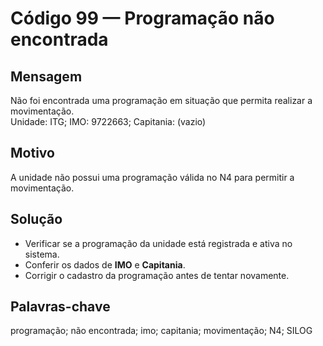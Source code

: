 # Código 99 — Programação não encontrada

## Mensagem
Não foi encontrada uma programação em situação que permita realizar a movimentação.  
Unidade: ITG; IMO: 9722663; Capitania: (vazio)

## Motivo
A unidade não possui uma programação válida no N4 para permitir a movimentação.

## Solução
- Verificar se a programação da unidade está registrada e ativa no sistema.  
- Conferir os dados de **IMO** e **Capitania**.  
- Corrigir o cadastro da programação antes de tentar novamente.

## Palavras-chave
programação; não encontrada; imo; capitania; movimentação; N4; SILOG
